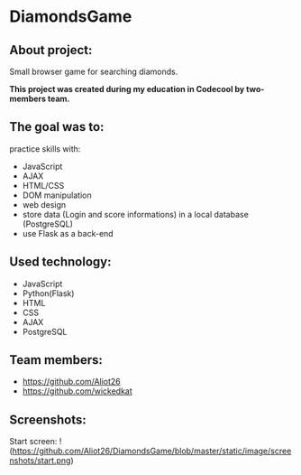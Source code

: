 # DiamondsGame
## About project:
Small browser game for searching diamonds. 

**This project was created during my education in Codecool by two-members team.**

## The goal was to:

practice skills with:
- JavaScript
- AJAX
- HTML/CSS
- DOM manipulation
- web design
- store data (Login and score informations) in a local database (PostgreSQL)
- use Flask as a back-end

## Used technology:
- JavaScript
- Python(Flask) 
- HTML
- CSS
- AJAX
- PostgreSQL

## Team members:
- https://github.com/Aliot26
- https://github.com/wickedkat

## Screenshots:
Start screen:
!(https://github.com/Aliot26/DiamondsGame/blob/master/static/image/screenshots/start.png)
